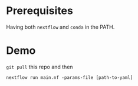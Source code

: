 # Prerequisites

Having both `nextflow` and `conda` in the PATH.

# Demo

`git pull` this repo and then

`nextflow run main.nf -params-file [path-to-yaml]`
